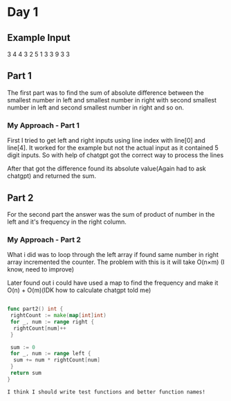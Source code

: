 # Day 1

## Example Input

3   4
4   3
2   5
1   3
3   9
3   3

## Part 1

The first part was to find the sum of  absolute difference between
the smallest number in left and smallest number in right with
second smallest number in left and second smallest number in right and so on.

### My Approach - Part 1

First I tried to get left and right inputs using line index with line\[0\] and line\[4\].
It worked for the example but not the actual input as it contained 5 digit inputs.
So with help of chatgpt got the correct way to process the lines

After that got the difference found its absolute value(Again had to ask chatgpt) and returned the sum.

## Part 2

For the second part the answer was the sum of product of number in the left and
it's frequency in the right column.

### My Approach - Part 2

What i did was to loop through the left array
if found same number in right array incremented the counter.
The problem with this is it will take O(n×m) (I know, need to improve)

Later found out i could have used a map to find the frequency and
make it O(n) + O(m)(IDK how to calculate chatgpt told me)

```go

func part2() int {
 rightCount := make(map[int]int)
 for _, num := range right {
  rightCount[num]++
 }

 sum := 0
 for _, num := range left {
  sum += num * rightCount[num]
 }
 return sum
}
```

```text
I think I should write test functions and better function names!
```

